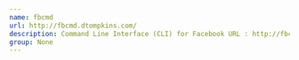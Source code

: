 ```yaml
---
name: fbcmd
url: http://fbcmd.dtompkins.com/
description: Command Line Interface (CLI) for Facebook URL : http://fbcmd.dtompkins.com/ Groups : None
group: None
---
```

